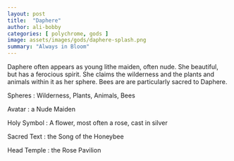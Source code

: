 ```yaml
---
layout: post
title:  "Daphere"
author: ali-bobby
categories: [ polychrome, gods ]
image: assets/images/gods/daphere-splash.png
summary: "Always in Bloom"
---
```


Daphere often appears as young lithe maiden, often nude. She beautiful, but has a ferocious spirit. She claims the wilderness and the plants and animals within it as her sphere. Bees are are particularly sacred to Daphere.

Spheres
: Wilderness, Plants, Animals, Bees

Avatar
: a Nude Maiden

Holy Symbol
: A flower, most often a rose, cast in silver

Sacred Text
: the Song of the Honeybee

Head Temple
: the Rose Pavilion

